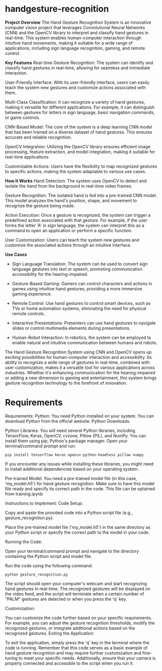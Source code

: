 # handgesture-recognition
**Project Overview**
The Hand Gesture Recognition System is an innovative computer vision project that leverages Convolutional Neural Networks (CNN) and the OpenCV library to interpret and classify hand gestures in real-time. This system enables human-computer interaction through intuitive hand movements, making it suitable for a wide range of applications, including sign language recognition, gaming, and remote control.

**Key Features**
Real-time Gesture Recognition: The system can identify and classify hand gestures in real-time, allowing for seamless and immediate interaction.

User-Friendly Interface: With its user-friendly interface, users can easily teach the system new gestures and customize actions associated with them.

Multi-Class Classification: It can recognize a variety of hand gestures, making it versatile for different applications. For example, it can distinguish between gestures for letters in sign language, basic navigation commands, or game controls.

CNN-Based Model: The core of the system is a deep learning CNN model that has been trained on a diverse dataset of hand gestures. This ensures accurate and reliable recognition.

OpenCV Integration: Utilizing the OpenCV library ensures efficient image processing, feature extraction, and model integration, making it suitable for real-time applications.

Customizable Actions: Users have the flexibility to map recognized gestures to specific actions, making the system adaptable to various use cases.

**How It Works**
Hand Detection: The system uses OpenCV to detect and isolate the hand from the background in real-time video frames.

Gesture Recognition: The isolated hand is fed into a pre-trained CNN model. This model analyzes the hand's position, shape, and movement to recognize the gesture being made.

Action Execution: Once a gesture is recognized, the system can trigger a predefined action associated with that gesture. For example, if the user forms the letter 'A' in sign language, the system can interpret this as a command to open an application or perform a specific function.

User Customization: Users can teach the system new gestures and customize the associated actions through an intuitive interface.

**Use Cases**
* Sign Language Translation: The system can be used to convert sign language gestures into text or speech, promoting communication accessibility for the hearing-impaired.

* Gesture-Based Gaming: Gamers can control characters and actions in games using intuitive hand gestures, providing a more immersive gaming experience.

* Remote Control: Use hand gestures to control smart devices, such as TVs or home automation systems, eliminating the need for physical remote controls.

* Interactive Presentations: Presenters can use hand gestures to navigate slides or control multimedia elements during presentations.

* Human-Robot Interaction: In robotics, the system can be employed to enable natural and intuitive communication between humans and robots.

The Hand Gesture Recognition System using CNN and OpenCV opens up exciting possibilities for human-computer interaction and accessibility. Its ability to recognize a wide range of gestures in real-time, combined with user customization, makes it a versatile tool for various applications across industries. Whether it's enhancing communication for the hearing-impaired or adding a new dimension to gaming and entertainment, this system brings gesture recognition technology to the forefront of innovation.







# Requirements


Requirements:
Python: You need Python installed on your system. You can download Python from the official website: Python Downloads.

Python Libraries: You will need several Python libraries, including TensorFlow, Keras, OpenCV, cvzone, Pillow (PIL), and NumPy. You can install them using pip, Python's package manager. Open your terminal/command prompt and run:


```pip install tensorflow keras opencv-python-headless pillow numpy```

If you encounter any issues while installing these libraries, you might need to install additional dependencies based on your operating system.

Pre-trained Model: You need a pre-trained model file (in this case, 'my_model.h5') for hand gesture recognition. Make sure to have this model file ready and specify its correct path in the code. This file can be optained from training.ipynb

Instructions to Implement:
Code Setup:

Copy and paste the provided code into a Python script file (e.g., gesture_recognition.py).

Place the pre-trained model file ('my_model.h5') in the same directory as your Python script or specify the correct path to the model in your code.

Running the Code:

Open your terminal/command prompt and navigate to the directory containing the Python script and model file.

Run the code using the following command:

```python gesture_recognition.py```

The script should open your computer's webcam and start recognizing hand gestures in real-time. The recognized gestures will be displayed on the video feed, and the script will terminate when a certain number of "PALM" gestures are detected or when you press the 'q' key.

Customization:

You can customize the code further based on your specific requirements. For example, you can adjust the gesture recognition thresholds, modify the recognized gestures, or integrate additional actions based on the recognized gestures.
Exiting the Application:

To exit the application, simply press the 'q' key in the terminal where the code is running.
Remember that this code serves as a basic example of hand gesture recognition and may require further customization and fine-tuning to meet your specific needs. Additionally, ensure that your camera is properly connected and accessible to the script when you run it.
